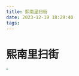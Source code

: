 ```yaml
---
title: 熙南里扫街
date: 2023-12-19 18:29:40
tags:
---
```

# 熙南里扫街

<img src="https://github.com/wooley/PhotoJourney/blob/main/source/_posts/assets/SJPS5334-2994999.png?raw=true" style="zoom:30%;" />